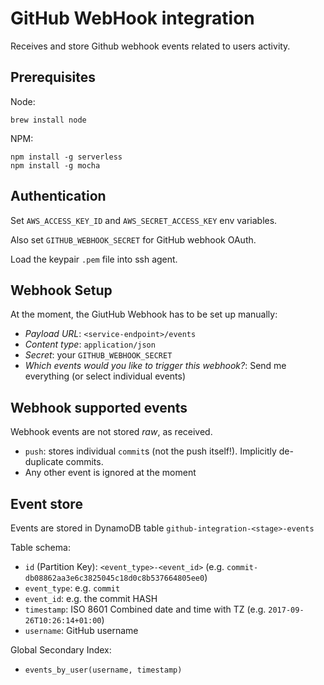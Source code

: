 # GitHub WebHook integration

Receives and store Github webhook events related to users activity.

## Prerequisites

Node:
```
brew install node
```

NPM:
```
npm install -g serverless
npm install -g mocha
```

## Authentication

Set `AWS_ACCESS_KEY_ID` and `AWS_SECRET_ACCESS_KEY` env variables.

Also set `GITHUB_WEBHOOK_SECRET` for GitHub webhook OAuth.

Load the keypair `.pem` file into ssh agent.

## Webhook Setup

At the moment, the GiutHub Webhook has to be set up manually:

* *Payload URL*: `<service-endpoint>/events`
* *Content type*: `application/json`
* *Secret*: your `GITHUB_WEBHOOK_SECRET`
* *Which events would you like to trigger this webhook?*: Send me everything (or select individual events)

## Webhook supported events

Webhook events are not stored *raw*, as received.

* `push`: stores individual `commit`s (not the push itself!). Implicitly de-duplicate commits.
* Any other event is ignored at the moment

## Event store

Events are stored in DynamoDB table `github-integration-<stage>-events`


Table schema:

* `id` (Partition Key): `<event_type>-<event_id>` (e.g. `commit-db08862aa3e6c3825045c18d0c8b537664805ee0`)
* `event_type`: e.g. `commit`
* `event_id`: e.g. the commit HASH
* `timestamp`: ISO 8601 Combined date and time with TZ (e.g. `2017-09-26T10:26:14+01:00`)
* `username`: GitHub username

Global Secondary Index:

* `events_by_user(username, timestamp)`
